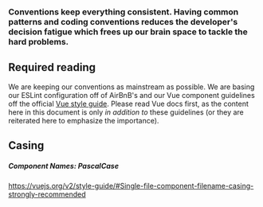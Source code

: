 ### Conventions keep everything consistent. Having common patterns and coding conventions reduces the developer's decision fatigue which frees up our brain space to tackle the hard problems.

## Required reading

We are keeping our conventions as mainstream as possible. We are basing our ESLint configuration off of AirBnB's and our Vue component guidelines off the official [Vue style guide](https://vuejs.org/v2/style-guide). Please read Vue docs first, as the content here in this document is only _in addition to_ these guidelines (or they are reiterated here to emphasize the importance).

## Casing

##### _Component Names_: PascalCase

https://vuejs.org/v2/style-guide/#Single-file-component-filename-casing-strongly-recommended
